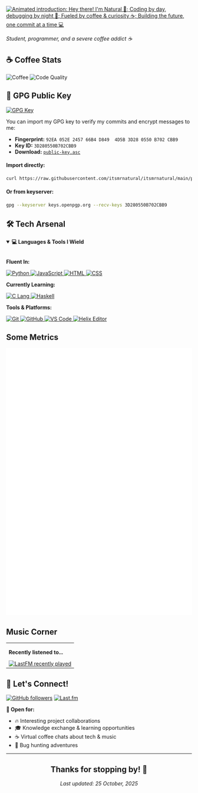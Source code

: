 <!-- Header -->

<a href="#"><img src="https://readme-typing-svg.herokuapp.com?font=Fira+Code&size=22&pause=1000&color=2E9EF7&center=true&vCenter=true&random=false&width=600&lines=Hey+there!+I'm+Natural+🌿;Coding+by+day%2C+debugging+by+night+🌙;Fueled+by+coffee+%26+curiosity+☕;Building+the+future%2C+one+commit+at+a+time+💻" alt="Animated introduction: Hey there! I'm Natural 🌿; Coding by day, debugging by night 🌙; Fueled by coffee & curiosity ☕; Building the future, one commit at a time 💻"></a>

<!-- Bio -->

<i>Student, programmer, and a severe coffee addict ☕ </i><br>

## ☕ Coffee Stats

<div align="left">
  <img src="https://img.shields.io/badge/Coffee%20Consumed-∞%20cups-brown?style=flat&logo=buy-me-a-coffee&logoColor=white" alt="Coffee">
  <img src="https://img.shields.io/badge/Code%20Quality-Caffeinated-success?style=flat" alt="Code Quality">
</div>

<!-- GPG Public Key -->

## 🔐 GPG Public Key

[![GPG Key](https://img.shields.io/badge/GPG-3D280550B702CBB9-blue?style=flat&logo=gnuprivacyguard&logoColor=white)](https://keys.openpgp.org/search?q=92EA052E245766B4D8494D5B3D280550B702CBB9)

You can import my GPG key to verify my commits and encrypt messages to me:

-   **Fingerprint:** `92EA 052E 2457 66B4 D849  4D5B 3D28 0550 B702 CBB9`
-   **Key ID:** `3D280550B702CBB9`
-   **Download:** [`public-key.asc`](./public-key.asc)

#### Import directly:

```bash
curl https://raw.githubusercontent.com/itsmrnatural/itsmrnatural/main/public-key.asc | gpg --import
```

#### Or from keyserver:

```bash
gpg --keyserver keys.openpgp.org --recv-keys 3D280550B702CBB9
```

<!-- Tech Stack -->

## 🛠️ Tech Arsenal

<details open>
<summary><b>💻 Languages & Tools I Wield</b></summary>
<br>

**Fluent In:**

<div align="left">
  <a href="https://www.python.org/" target="_blank" rel="noopener noreferrer">
    <img src="https://skillicons.dev/icons?i=py" alt="Python" />
  </a>
  <a href="https://developer.mozilla.org/en-US/docs/Web/JavaScript" target="_blank" rel="noopener noreferrer">
    <img src="https://skillicons.dev/icons?i=js" alt="JavaScript" />
  </a>
  <a href="https://developer.mozilla.org/en-US/docs/Web/HTML" target="_blank" rel="noopener noreferrer">
    <img src="https://skillicons.dev/icons?i=html" alt="HTML" />
  </a>
  <a href="https://developer.mozilla.org/en-US/docs/Web/CSS" target="_blank" rel="noopener noreferrer">
    <img src="https://go-skill-icons.vercel.app/api/icons?i=css" alt="CSS" />
  </a>
</div>

**Currently Learning:**

<div align="left">
  <a href="https://en.cppreference.com/w/c/language" target="_blank" rel="noopener noreferrer">
    <img src="https://skillicons.dev/icons?i=c" alt="C Lang" />
  </a>
  <a href="https://www.haskell.org/" target="_blank" rel="noopener noreferrer">
    <img src="https://skillicons.dev/icons?i=haskell" alt="Haskell" />
  </a>

**Tools & Platforms:**

<div align="left">
  <a href="https://git-scm.com/" target="_blank">
    <img src="https://skillicons.dev/icons?i=git" alt="Git" />
    </a>
  <a href="https://github.com/" target="_blank" rel="noopener noreferrer">
    <img src="https://skillicons.dev/icons?i=github" alt="GitHub" />
  </a>
  <a href="https://code.visualstudio.com/" target="_blank" rel="noopener noreferrer">
    <img src="https://skillicons.dev/icons?i=vscode" alt="VS Code" />
  </a>
<a href="https://helix-editor.vercel.app/" target="_blank" rel="noopener noreferrer">
    <img src="https://go-skill-icons.vercel.app/api/icons?i=helix" alt="Helix Editor" />
  </a>
</div>
</details>
<!-- Some Metrics -->

## Some Metrics

<div align="left">
  <picture>
    <img src="https://raw.githubusercontent.com/itsmrnatural/itsmrnatural/refs/heads/main/github-metrics.svg" alt="Metrics">
  </picture>
</div>

<!-- Now Playing -->

## Music Corner

<table>
  <tr>
    <td>
      <p><b>Recently listened to...</b></p>
      <a href="https://www.last.fm/user/itsmrnatural">
        <img src="https://lastfm-recently-played.vercel.app/api?user=itsmrnatural&count=3&show_user=header&loved=true&loved_style=3&bg_color=00000000&footer_style=compact_stats&maxage=60" alt="LastFM recently played">
      </a>
    </td>
  </tr>
</table>

## 🤝 Let's Connect!

<div align="left">
  
[![GitHub followers](https://img.shields.io/github/followers/itsmrnatural?label=Follow&style=social)](https://github.com/itsmrnatural)
[![Last.fm](https://img.shields.io/badge/Last.fm-D51007?style=square&logo=last.fm&logoColor=white)](https://www.last.fm/user/itsmrnatural)

**💬 Open for:**

-   🔥 Interesting project collaborations
-   🎓 Knowledge exchange & learning opportunities
-   ☕ Virtual coffee chats about tech & music
-   🐛 Bug hunting adventures

</div>

---

<!-- Last Updated -->
<div align="center">
  <h2> Thanks for stopping by! 🙌 </h2>
  <i>Last updated: 25 October, 2025</i>
</div>
